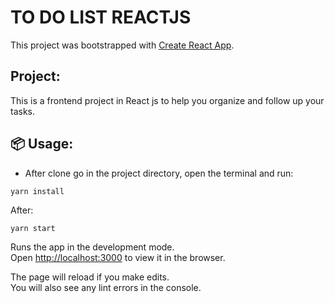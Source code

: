 # TO DO LIST REACTJS

This project was bootstrapped with [Create React App](https://github.com/facebook/create-react-app).

## Project:

This is a frontend project in React js to help you organize and follow up your tasks. 

## 📦 Usage:

* After clone go in the project directory, open the terminal and run:

```
yarn install
```
After:

```
yarn start
```

Runs the app in the development mode.\
Open [http://localhost:3000](http://localhost:3000) to view it in the browser.

The page will reload if you make edits.\
You will also see any lint errors in the console.
